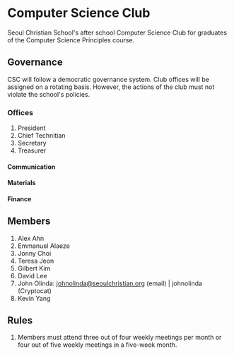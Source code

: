 # Computer Science Club

Seoul Christian School's after school Computer Science Club for graduates of the Computer Science Principles course.

## Governance

CSC will follow a democratic governance system. Club offices will be assigned on a rotating basis. However, the actions of the club must not violate the school's policies.

### Offices
1. President
2. Chief Technitian
3. Secretary
4. Treasurer

#### Communication

#### Materials

#### Finance

## Members

1. Alex Ahn
1. Emmanuel Alaeze
1. Jonny Choi
1. Teresa Jeon
1. Gilbert Kim
1. David Lee
1. John Olinda: johnolinda@seoulchristian.org (email) | johnolinda (Cryptocat)
1. Kevin Yang

## Rules

1. Members must attend three out of four weekly meetings per month or four out of five weekly meetings in a five-week month.
